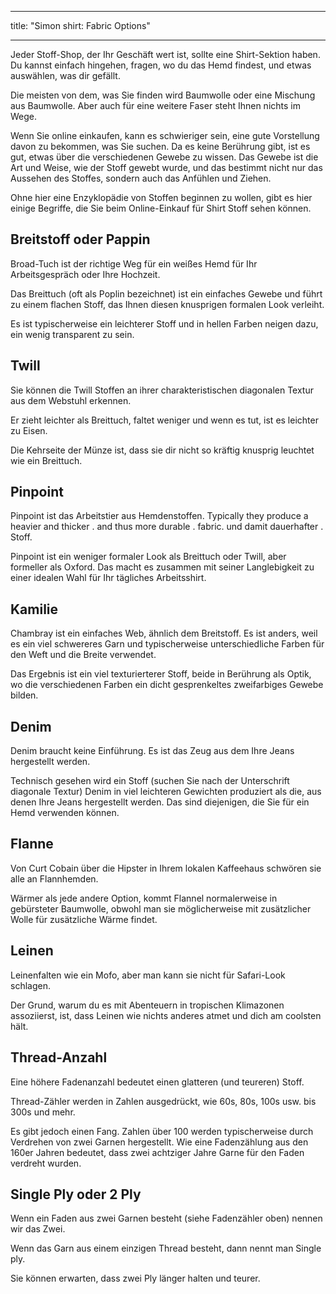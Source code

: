 - - -
title: "Simon shirt: Fabric Options"
- - -

Jeder Stoff-Shop, der Ihr Geschäft wert ist, sollte eine Shirt-Sektion haben. Du kannst einfach hingehen, fragen, wo du das Hemd findest, und etwas auswählen, was dir gefällt.

Die meisten von dem, was Sie finden wird Baumwolle oder eine Mischung aus Baumwolle. Aber auch für eine weitere Faser steht Ihnen nichts im Wege.

Wenn Sie online einkaufen, kann es schwieriger sein, eine gute Vorstellung davon zu bekommen, was Sie suchen. Da es keine Berührung gibt, ist es gut, etwas über die verschiedenen Gewebe zu wissen. Das Gewebe ist die Art und Weise, wie der Stoff gewebt wurde, und das bestimmt nicht nur das Aussehen des Stoffes, sondern auch das Anfühlen und Ziehen.

Ohne hier eine Enzyklopädie von Stoffen beginnen zu wollen, gibt es hier einige Begriffe, die Sie beim Online-Einkauf für Shirt Stoff sehen können.

## Breitstoff oder Pappin

Broad-Tuch ist der richtige Weg für ein weißes Hemd für Ihr Arbeitsgespräch oder Ihre Hochzeit.

Das Breittuch (oft als Poplin bezeichnet) ist ein einfaches Gewebe und führt zu einem flachen Stoff, das Ihnen diesen knusprigen formalen Look verleiht.

Es ist typischerweise ein leichterer Stoff und in hellen Farben neigen dazu, ein wenig transparent zu sein.

## Twill

Sie können die Twill Stoffen an ihrer charakteristischen diagonalen Textur aus dem Webstuhl erkennen.

Er zieht leichter als Breittuch, faltet weniger und wenn es tut, ist es leichter zu Eisen.

Die Kehrseite der Münze ist, dass sie dir nicht so kräftig knusprig leuchtet wie ein Breittuch.

## Pinpoint

Pinpoint ist das Arbeitstier aus Hemdenstoffen. Typically they produce a heavier and thicker . and thus more durable . fabric. und damit dauerhafter . Stoff.

Pinpoint ist ein weniger formaler Look als Breittuch oder Twill, aber formeller als Oxford. Das macht es zusammen mit seiner Langlebigkeit zu einer idealen Wahl für Ihr tägliches Arbeitsshirt.

## Kamilie

Chambray ist ein einfaches Web, ähnlich dem Breitstoff. Es ist anders, weil es ein viel schwereres Garn und typischerweise unterschiedliche Farben für den Weft und die Breite verwendet.

Das Ergebnis ist ein viel texturierterer Stoff, beide in Berührung als Optik, wo die verschiedenen Farben ein dicht gesprenkeltes zweifarbiges Gewebe bilden.

## Denim

Denim braucht keine Einführung. Es ist das Zeug aus dem Ihre Jeans hergestellt werden.

Technisch gesehen wird ein Stoff (suchen Sie nach der Unterschrift diagonale Textur) Denim in viel leichteren Gewichten produziert als die, aus denen Ihre Jeans hergestellt werden. Das sind diejenigen, die Sie für ein Hemd verwenden können.

## Flanne

Von Curt Cobain über die Hipster in Ihrem lokalen Kaffeehaus schwören sie alle an Flannhemden.

Wärmer als jede andere Option, kommt Flannel normalerweise in gebürsteter Baumwolle, obwohl man sie möglicherweise mit zusätzlicher Wolle für zusätzliche Wärme findet.

## Leinen

Leinenfalten wie ein Mofo, aber man kann sie nicht für Safari-Look schlagen.

Der Grund, warum du es mit Abenteuern in tropischen Klimazonen assoziierst, ist, dass Leinen wie nichts anderes atmet und dich am coolsten hält.

## Thread-Anzahl

Eine höhere Fadenanzahl bedeutet einen glatteren (und teureren) Stoff.

Thread-Zähler werden in Zahlen ausgedrückt, wie 60s, 80s, 100s usw. bis 300s und mehr.

Es gibt jedoch einen Fang. Zahlen über 100 werden typischerweise durch Verdrehen von zwei Garnen hergestellt. Wie eine Fadenzählung aus den 160er Jahren bedeutet, dass zwei achtziger Jahre Garne für den Faden verdreht wurden.

## Single Ply oder 2 Ply

Wenn ein Faden aus zwei Garnen besteht (siehe Fadenzähler oben) nennen wir das Zwei.

Wenn das Garn aus einem einzigen Thread besteht, dann nennt man Single ply.

Sie können erwarten, dass zwei Ply länger halten und teurer.
